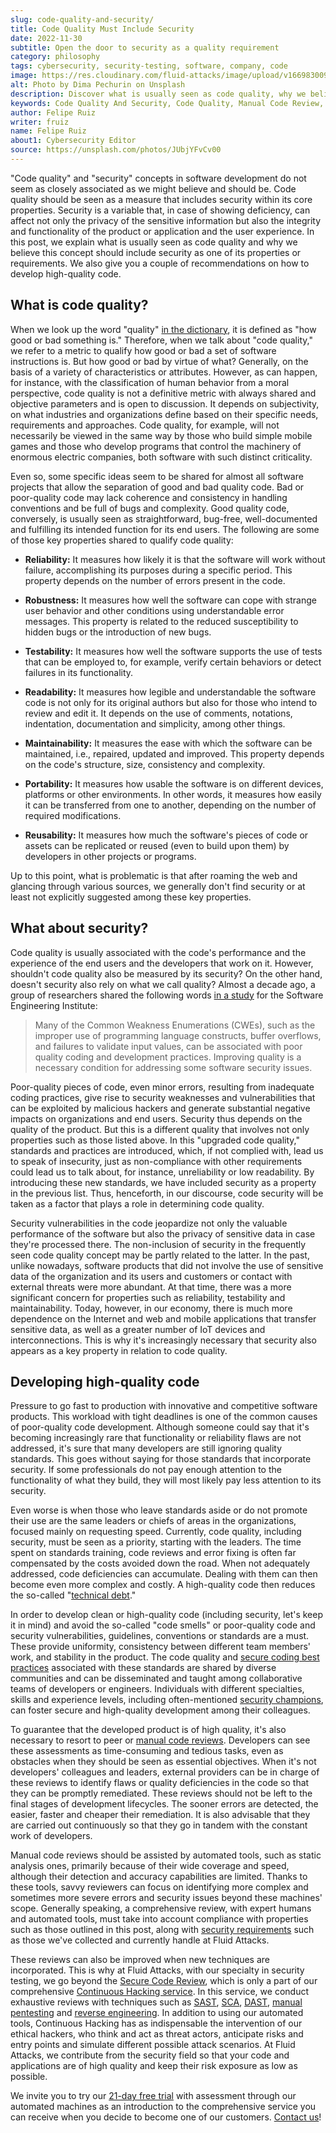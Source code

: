 ```yaml
---
slug: code-quality-and-security/
title: Code Quality Must Include Security
date: 2022-11-30
subtitle: Open the door to security as a quality requirement
category: philosophy
tags: cybersecurity, security-testing, software, company, code
image: https://res.cloudinary.com/fluid-attacks/image/upload/v1669830093/blog/code-quality-and-security/cover_code_quality_security.webp
alt: Photo by Dima Pechurin on Unsplash
description: Discover what is usually seen as code quality, why we believe this concept should include security and some recommendations to develop high-quality code.
keywords: Code Quality And Security, Code Quality, Manual Code Review, Automated Code Review, Secure Code Review, Standards, Requirements, Ethical Hacking, Pentesting
author: Felipe Ruiz
writer: fruiz
name: Felipe Ruiz
about1: Cybersecurity Editor
source: https://unsplash.com/photos/JUbjYFvCv00
---
```


"Code quality" and "security" concepts in software development
do not seem as closely associated
as we might believe and should be.
Code quality should be seen as a measure
that includes security within its core properties.
Security is a variable that,
in case of showing deficiency,
can affect not only the privacy of the sensitive information
but also the integrity and functionality of the product or application
and the user experience.
In this post,
we explain what is usually seen as code quality
and why we believe this concept should include security
as one of its properties or requirements.
We also give you a couple of recommendations
on how to develop high-quality code.

## What is code quality?

When we look up the word "quality" [in the dictionary](https://www.oxfordlearnersdictionaries.com/us/definition/english/quality_1?q=quality),
it is defined as "how good or bad something is."
Therefore,
when we talk about "code quality,"
we refer to a metric
to qualify how good or bad a set of software instructions is.
But how good or bad by virtue of what?
Generally,
on the basis of a variety of characteristics or attributes.
However,
as can happen,
for instance,
with the classification of human behavior from a moral perspective,
code quality is not a definitive metric
with always shared and objective parameters
and is open to discussion.
It depends on subjectivity,
on what industries and organizations define
based on their specific needs,
requirements and approaches.
Code quality,
for example,
will not necessarily be viewed in the same way
by those who build simple mobile games
and those who develop programs
that control the machinery of enormous electric companies,
both software with such distinct criticality.

Even so,
some specific ideas seem to be shared
for almost all software projects
that allow the separation of good and bad quality code.
Bad or poor-quality code may lack coherence
and consistency in handling conventions
and be full of bugs and complexity.
Good quality code,
conversely,
is usually seen as straightforward,
bug-free,
well-documented and fulfilling its intended function
for its end users.
The following are some of those key properties shared
to qualify code quality:

- **Reliability:**
  It measures how likely it is
  that the software will work without failure,
  accomplishing its purposes during a specific period.
  This property depends on the number of errors
  present in the code.

- **Robustness:**
  It measures how well the software can cope with strange user behavior
  and other conditions
  using understandable error messages.
  This property is related to the reduced susceptibility to hidden bugs
  or the introduction of new bugs.

- **Testability:**
  It measures how well the software supports the use of tests
  that can be employed to,
  for example,
  verify certain behaviors
  or detect failures in its functionality.

- **Readability:**
  It measures how legible and understandable the software code is
  not only for its original authors
  but also for those who intend to review and edit it.
  It depends on the use of comments,
  notations, indentation, documentation and simplicity,
  among other things.

- **Maintainability:**
  It measures the ease with which the software can be maintained,
  i.e., repaired, updated and improved.
  This property depends on the code's structure,
  size, consistency and complexity.

- **Portability:**
  It measures how usable the software is on different devices,
  platforms or other environments.
  In other words,
  it measures how easily it can be transferred from one to another,
  depending on the number of required modifications.

- **Reusability:**
  It measures how much the software's pieces of code or assets
  can be replicated or reused
  (even to build upon them)
  by developers in other projects or programs.

Up to this point,
what is problematic is that after roaming the web
and glancing through various sources,
we generally don't find security
or at least not explicitly suggested
among these key properties.

## What about security?

Code quality is usually associated with the code's performance
and the experience of the end users
and the developers that work on it.
However,
shouldn't code quality also be measured by its security?
On the other hand,
doesn't security also rely on what we call quality?
Almost a decade ago,
a group of researchers shared the following words
[in a study](https://resources.sei.cmu.edu/asset_files/TechnicalNote/2014_004_001_428597.pdf)
for the Software Engineering Institute:

> Many of the Common Weakness Enumerations (CWEs),
> such as the improper use of programming language constructs,
> buffer overflows,
> and failures to validate input values,
> can be associated with poor quality coding
> and development practices.
> Improving quality is a necessary condition
> for addressing some software security issues.

Poor-quality pieces of code,
even minor errors,
resulting from inadequate coding practices,
give rise to security weaknesses and vulnerabilities
that can be exploited by malicious hackers
and generate substantial negative impacts on organizations and end users.
Security thus depends on the quality of the product.
But this is a different quality
that involves not only properties such as those listed above.
In this "upgraded code quality,"
standards and practices are introduced,
which,
if not complied with,
lead us to speak of insecurity,
just as non-compliance with other requirements
could lead us to talk about,
for instance,
unreliability or low readability.
By introducing these new standards,
we have included security as a property in the previous list.
Thus,
henceforth,
in our discourse,
code security will be taken as a factor
that plays a role in determining code quality.

Security vulnerabilities in the code jeopardize
not only the valuable performance of the software
but also the privacy of sensitive data
in case they're processed there.
The non-inclusion of security in the frequently seen code quality concept
may be partly related to the latter.
In the past,
unlike nowadays,
software products that did not involve the use of sensitive data
of the organization and its users and customers
or contact with external threats
were more abundant.
At that time,
there was a more significant concern for properties
such as reliability, testability and maintainability.
Today,
however,
in our economy,
there is much more dependence on the Internet
and web and mobile applications that transfer sensitive data,
as well as a greater number of IoT devices and interconnections.
This is why it's increasingly necessary that
security also appears as a key property
in relation to code quality.

<cta-banner
  buttontxt="Read more"
  link="/solutions/secure-code-review/"
  title="Get started with Fluid Attacks' Secure Code Review solution right now"
/>

## Developing high-quality code

Pressure to go fast to production
with innovative and competitive software products.
This workload with tight deadlines is one of the common causes
of poor-quality code development.
Although someone could say that
it's becoming increasingly rare that
functionality or reliability flaws are not addressed,
it's sure that many developers are still ignoring quality standards.
This goes without saying for those standards that incorporate security.
If some professionals do not pay enough attention
to the functionality of what they build,
they will most likely pay less attention to its security.

Even worse is when those who leave standards aside
or do not promote their use
are the same leaders or chiefs of areas in the organizations,
focused mainly on requesting speed.
Currently,
code quality,
including security,
must be seen as a priority,
starting with the leaders.
The time spent on standards training,
code reviews and error fixing is often far compensated
by the costs avoided down the road.
When not adequately addressed,
code deficiencies can accumulate.
Dealing with them can then become even more complex and costly.
A high-quality code then reduces the so-called "[technical debt](https://en.wikipedia.org/wiki/Technical_debt)."

In order to develop clean or high-quality code
(including security, let's keep it in mind)
and avoid the so-called "code smells"
or poor-quality code and security vulnerabilities,
guidelines, conventions or standards are a must.
These provide uniformity,
consistency between different team members' work,
and stability in the product.
The code quality and [secure coding best practices](../secure-coding-practices/)
associated with these standards
are shared by diverse communities
and can be disseminated and taught among collaborative teams
of developers or engineers.
Individuals with different specialties,
skills and experience levels,
including often-mentioned [security champions](../secdevops-security-champions/),
can foster secure and high-quality development among their colleagues.

To guarantee that the developed product is of high quality,
it's also necessary to resort to peer or [manual code reviews](../manual-code-review/).
Developers can see these assessments
as time-consuming and tedious tasks,
even as obstacles when they should be seen as essential objectives.
When it's not developers' colleagues and leaders,
external providers can be in charge of these reviews
to identify flaws or quality deficiencies in the code
so that they can be promptly remediated.
These reviews should not be left to the final stages
of development lifecycles.
The sooner errors are detected,
the easier, faster and cheaper their remediation.
It is also advisable that
they are carried out continuously
so that they go in tandem with the constant work of developers.

Manual code reviews should be assisted by automated tools,
such as static analysis ones,
primarily because of their wide coverage and speed,
although their detection and accuracy capabilities are limited.
Thanks to these tools,
savvy reviewers can focus on identifying more complex
and sometimes more severe errors
and security issues beyond these machines' scope.
Generally speaking,
a comprehensive review,
with expert humans and automated tools,
must take into account compliance with properties
such as those outlined in this post,
along with [security requirements](https://docs.fluidattacks.com/criteria/requirements/)
such as those we've collected and currently handle at Fluid Attacks.

These reviews can also be improved
when new techniques are incorporated.
This is why at Fluid Attacks,
with our specialty in security testing,
we go beyond the [Secure Code Review](../../solutions/secure-code-review/),
which is only a part of our comprehensive [Continuous Hacking service](../../services/continuous-hacking/).
In this service,
we conduct exhaustive reviews with techniques
such as [SAST](../../product/sast/),
[SCA](../../product/sca/),
[DAST](../../product/dast/),
[manual pentesting](../../solutions/penetration-testing/)
and [reverse engineering](../../product/re/).
In addition to using our automated tools,
Continuous Hacking has as indispensable
the intervention of our ethical hackers,
who think and act as threat actors,
anticipate risks and entry points
and simulate different possible attack scenarios.
At Fluid Attacks,
we contribute from the security field
so that your code and applications are of high quality
and keep their risk exposure as low as possible.

We invite you to try our [21-day free trial](https://app.fluidattacks.com/SignUp)
with assessment through our automated machines
as an introduction to the comprehensive service you can receive
when you decide to become one of our customers.
[Contact us](../../contact-us/)!

